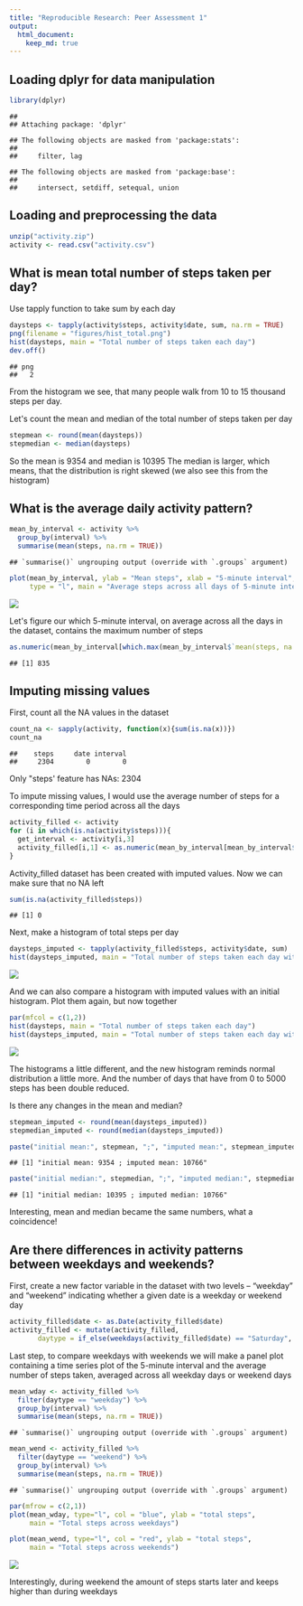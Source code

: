 ```yaml
---
title: "Reproducible Research: Peer Assessment 1"
output: 
  html_document:
    keep_md: true
---
```


## Loading dplyr for data manipulation

```r
library(dplyr)
```

```
## 
## Attaching package: 'dplyr'
```

```
## The following objects are masked from 'package:stats':
## 
##     filter, lag
```

```
## The following objects are masked from 'package:base':
## 
##     intersect, setdiff, setequal, union
```


## Loading and preprocessing the data


```r
unzip("activity.zip")
activity <- read.csv("activity.csv")
```


## What is mean total number of steps taken per day?

Use tapply function to take sum by each day

```r
daysteps <- tapply(activity$steps, activity$date, sum, na.rm = TRUE)
png(filename = "figures/hist_total.png")
hist(daysteps, main = "Total number of steps taken each day")
dev.off()
```

```
## png 
##   2
```

From the histogram we see, that many people walk from 10 to 15 thousand steps per day.

Let's count the mean and median of the total number of steps taken per day


```r
stepmean <- round(mean(daysteps))
stepmedian <- median(daysteps)
```
So the mean is 9354 and median is 10395 The median is larger, which means, that the distribution is right skewed (we also see this from the histogram)

## What is the average daily activity pattern?


```r
mean_by_interval <- activity %>%
  group_by(interval) %>%
  summarise(mean(steps, na.rm = TRUE))
```

```
## `summarise()` ungrouping output (override with `.groups` argument)
```

```r
plot(mean_by_interval, ylab = "Mean steps", xlab = "5-minute interval", col = "brown",
     type = "l", main = "Average steps across all days of 5-minute interval", lwd = 2)
```

![](PA1_files/figure-html/unnamed-chunk-5-1.png)<!-- -->

Let's figure our which 5-minute interval, on average across all the days in the dataset, contains the maximum number of steps


```r
as.numeric(mean_by_interval[which.max(mean_by_interval$`mean(steps, na.rm = TRUE)`),1])
```

```
## [1] 835
```


## Imputing missing values

First, count all the NA values in the dataset

```r
count_na <- sapply(activity, function(x){sum(is.na(x))})
count_na
```

```
##    steps     date interval 
##     2304        0        0
```
Only "steps' feature has NAs: 2304

To impute missing values, I would use the average number of steps for a corresponding
time period across all the days


```r
activity_filled <- activity
for (i in which(is.na(activity$steps))){
  get_interval <- activity[i,3]
  activity_filled[i,1] <- as.numeric(mean_by_interval[mean_by_interval$interval == get_interval,2])
}
```

Activity_filled dataset has been created with imputed values. Now we can make sure that no NA left


```r
sum(is.na(activity_filled$steps))
```

```
## [1] 0
```


Next, make a histogram of total steps per day


```r
daysteps_imputed <- tapply(activity_filled$steps, activity$date, sum)
hist(daysteps_imputed, main = "Total number of steps taken each day with imputed values")
```

![](PA1_files/figure-html/unnamed-chunk-10-1.png)<!-- -->

And we can also compare a histogram with imputed values with an initial histogram.
Plot them again, but now together


```r
par(mfcol = c(1,2))
hist(daysteps, main = "Total number of steps taken each day")
hist(daysteps_imputed, main = "Total number of steps taken each day with imputed values")
```

![](PA1_files/figure-html/unnamed-chunk-11-1.png)<!-- -->

The histograms a little different, and the new histogram reminds normal distribution a little more. And the number of days that have from 0 to 5000 steps has been double reduced. 

Is there any changes in the mean and median?


```r
stepmean_imputed <- round(mean(daysteps_imputed))
stepmedian_imputed <- round(median(daysteps_imputed))

paste("initial mean:", stepmean, ";", "imputed mean:", stepmean_imputed)
```

```
## [1] "initial mean: 9354 ; imputed mean: 10766"
```

```r
paste("initial median:", stepmedian, ";", "imputed median:", stepmedian_imputed)
```

```
## [1] "initial median: 10395 ; imputed median: 10766"
```
Interesting, mean and median became the same numbers, what a coincidence!


## Are there differences in activity patterns between weekdays and weekends?

First, create a new factor variable in the dataset with two levels – “weekday” and “weekend” indicating whether a given date is a weekday or weekend day


```r
activity_filled$date <- as.Date(activity_filled$date)
activity_filled <- mutate(activity_filled,
       daytype = if_else(weekdays(activity_filled$date) == "Saturday", "weekend", if_else(weekdays(activity_filled$date) == "Sunday", "weekend", "weekday")))
```

Last step, to compare weekdays with weekends we will make a panel plot containing a time series plot of the 5-minute interval and the average number of steps taken, averaged across all weekday days or weekend days


```r
mean_wday <- activity_filled %>%
  filter(daytype == "weekday") %>%
  group_by(interval) %>%
  summarise(mean(steps, na.rm = TRUE))
```

```
## `summarise()` ungrouping output (override with `.groups` argument)
```

```r
mean_wend <- activity_filled %>%
  filter(daytype == "weekend") %>%
  group_by(interval) %>%
  summarise(mean(steps, na.rm = TRUE))
```

```
## `summarise()` ungrouping output (override with `.groups` argument)
```

```r
par(mfrow = c(2,1))
plot(mean_wday, type="l", col = "blue", ylab = "total steps",
     main = "Total steps across weekdays")

plot(mean_wend, type="l", col = "red", ylab = "total steps",
     main = "Total steps across weekends")
```

![](PA1_files/figure-html/unnamed-chunk-14-1.png)<!-- -->

Interestingly, during weekend the amount of steps starts later and keeps higher than during weekdays

